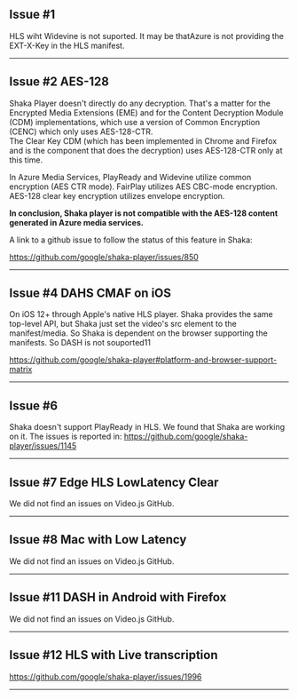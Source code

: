 ## Issue #1

HLS wiht Widevine is not suported. It may be thatAzure  is not providing the EXT-X-Key in the HLS manifest.

------

## Issue #2 AES-128 

Shaka Player doesn't directly do any decryption. That's a matter for the Encrypted Media Extensions (EME) and for the Content Decryption Module (CDM) implementations, which use a version of Common Encryption (CENC) which only uses AES-128-CTR.  
The Clear Key CDM (which has been implemented in Chrome and Firefox and is the component that does the decryption) uses AES-128-CTR only at this time. 

In Azure Media Services, PlayReady and Widevine utilize common encryption (AES CTR mode). FairPlay utilizes AES CBC-mode encryption. AES-128 clear key encryption utilizes envelope encryption. 

**In conclusion, Shaka player is not compatible with the AES-128 content generated in Azure media services.**

A link to a github issue to follow the status of this feature in Shaka: 

https://github.com/google/shaka-player/issues/850

------

## Issue #4 DAHS CMAF on iOS

On iOS 12+ through Apple's native HLS player. Shaka provides the same top-level API, but Shaka just set the video's src element to the manifest/media. So Shaka is dependent on the browser supporting the manifests. So DASH is not souported11

https://github.com/google/shaka-player#platform-and-browser-support-matrix

------

## Issue #6

Shaka doesn't support PlayReady in HLS. We found that Shaka are working on it. The issues is reported in: https://github.com/google/shaka-player/issues/1145 

------

## Issue #7 Edge HLS LowLatency Clear

We did not find an issues on Video.js GitHub.

------

## Issue #8 Mac with Low Latency

We did not find an issues on Video.js GitHub.

------

## Issue #11 DASH in Android with Firefox 

We did not find an issues on Video.js GitHub.

------

## Issue #12 HLS with Live transcription

https://github.com/google/shaka-player/issues/1996

------
